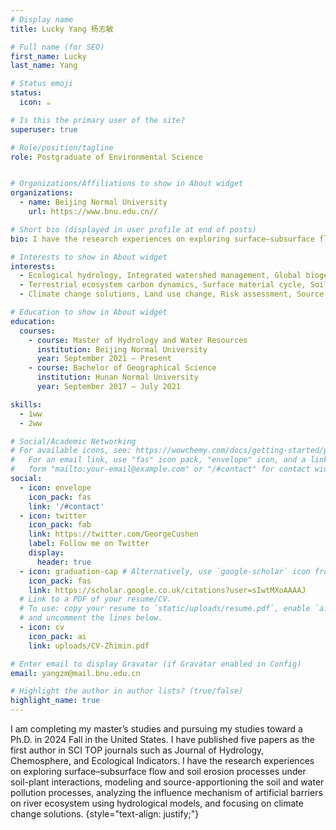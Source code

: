 ```yaml
---
# Display name
title: Lucky Yang 杨志敏

# Full name (for SEO)
first_name: Lucky
last_name: Yang

# Status emoji
status:
  icon: ☕️

# Is this the primary user of the site?
superuser: true

# Role/position/tagline
role: Postgraduate of Environmental Science


# Organizations/Affiliations to show in About widget
organizations:
  - name: Beijing Normal University
    url: https://www.bnu.edu.cn//

# Short bio (displayed in user profile at end of posts)
bio: I have the research experiences on exploring surface–subsurface flow and soil erosion processes under soil-plant interactions, modeling and source-apportioning the soil and water pollution processes, analyzing the influence mechanism of artificial barriers on river ecosystem using hydrological models, and focusing on climate change solutions.

# Interests to show in About widget
interests:
  - Ecological hydrology, Integrated watershed management, Global biogeochemical cycles
  - Terrestrial ecosystem carbon dynamics, Surface material cycle, Soil-plant interactions
  - Climate change solutions, Land use change, Risk assessment, Source apportionment

# Education to show in About widget
education:
  courses:
    - course: Master of Hydrology and Water Resources
      institution: Beijing Normal University
      year: September 2021 – Present
    - course: Bachelor of Geographical Science
      institution: Hunan Normal University
      year: September 2017 – July 2021

skills: 
  - 1ww
  - 2ww

# Social/Academic Networking
# For available icons, see: https://wowchemy.com/docs/getting-started/page-builder/#icons
#   For an email link, use "fas" icon pack, "envelope" icon, and a link in the
#   form "mailto:your-email@example.com" or "/#contact" for contact widget.
social:
  - icon: envelope
    icon_pack: fas
    link: '/#contact'
  - icon: twitter
    icon_pack: fab
    link: https://twitter.com/GeorgeCushen
    label: Follow me on Twitter
    display:
      header: true
  - icon: graduation-cap # Alternatively, use `google-scholar` icon from `ai` icon pack
    icon_pack: fas
    link: https://scholar.google.co.uk/citations?user=sIwtMXoAAAAJ
  # Link to a PDF of your resume/CV.
  # To use: copy your resume to `static/uploads/resume.pdf`, enable `ai` icons in `params.yaml`,
  # and uncomment the lines below.
  - icon: cv
    icon_pack: ai
    link: uploads/CV-Zhimin.pdf

# Enter email to display Gravatar (if Gravatar enabled in Config)
email: yangzm@mail.bnu.edu.cn

# Highlight the author in author lists? (true/false)
highlight_name: true
---
```



I am completing my master’s studies and pursuing my studies toward a Ph.D. in 2024 Fall in the United States. I have published five papers as the first author in SCI TOP journals such as Journal of Hydrology, Chemosphere, and Ecological Indicators. I have the research experiences on exploring surface–subsurface flow and soil erosion processes under soil-plant interactions, modeling and source-apportioning the soil and water pollution processes, analyzing the influence mechanism of artificial barriers on river ecosystem using hydrological models, and focusing on climate change solutions. 
{style="text-align: justify;"}
